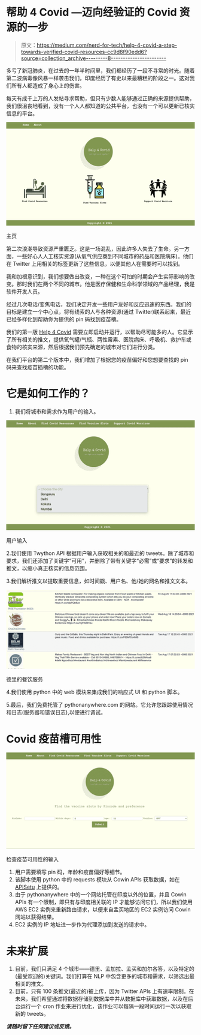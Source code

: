 # 帮助 4 Covid —迈向经验证的 Covid 资源的一步

> 原文：<https://medium.com/nerd-for-tech/help-4-covid-a-step-towards-verified-covid-resources-cc9d8f90edd6?source=collection_archive---------8----------------------->

多亏了新冠肺炎，在过去的一年半时间里，我们都经历了一段不寻常的时光。随着第二波病毒像风暴一样袭击我们，印度经历了有史以来最糟糕的阶段之一。这对我们所有人都造成了身心上的伤害。

每天有成千上万的人发帖寻求帮助，但只有少数人能够通过正确的来源提供帮助，我们很沮丧地看到，没有一个人人都知道的公共平台，也没有一个可以更新已核实信息的平台。

![](img/3afc9bdb2064cb5e3530ca4675230dd5.png)

主页

第二次浪潮导致资源严重匮乏。这是一场混乱，因此许多人失去了生命。另一方面，一些好心人人工核实资源(从氧气供应商到不同城市的药品和医院病床)。他们在 Twitter 上用相关的标签更新了这些信息，以便其他人在需要时可以找到。

我和加根意识到，我们想要做出改变，一种在这个可怕的时期会产生实际影响的改变。那时我们在两个不同的城市。他是医疗保健和生命科学领域的产品经理，我是软件开发人员。

经过几次电话/变焦电话，我们决定开发一些用户友好和反应迅速的东西。我们的目标是建立一个中心点，将有线索的人与各种资源(通过 Twitter)联系起来，最近已经多样化到帮助你为提供的 pin 码找到疫苗槽。

我们的第一版 [Help 4 Covid](http://help4covid.pythonanywhere.com/) 需要立即启动并运行，以帮助尽可能多的人。它显示了所有相关的推文，提供氧气罐/气瓶、两性霉素、医院病床、呼吸机、救护车或食物的核实来源，然后根据我们预先确定的城市对它们进行分类。

在我们平台的第二个版本中，我们增加了根据您的疫苗偏好和您想要查找的 pin 码来查找疫苗插槽的功能。

# 它是如何工作的？

1.  我们将城市和需求作为用户的输入。

![](img/099aed8376d8efe490844a6159cb57b7.png)

用户输入

2.我们使用 Twython API 根据用户输入获取相关的和最近的 tweets。除了城市和要求，我们还添加了关键字“可用”，并删除了带有关键字“必需”或“要求”的转发和推文，以缩小真正核实的信息范围。

3.我们解析推文以提取重要信息，如时间戳、用户名、他/她的网名和推文文本。

![](img/78c7c7eba49284403f359d77e5fa1a9d.png)

德里的餐饮服务

4.我们使用 python 中的 web 模块来集成我们的响应式 UI 和 python 脚本。

5.最后，我们免费托管了 pythonanywhere.com 的网站。它允许您跟踪使用情况和日志(服务器和错误日志),以便进行调试。

# Covid 疫苗槽可用性

![](img/5302c8b92bfc1601a907589ba6098381.png)

检查疫苗可用性的输入

1.  用户需要填写 pin 码，年龄和疫苗偏好等细节。
2.  该脚本使用 python 中的 requests 模块从 Cowin APIs 获取数据，如在 [APISetu](https://apisetu.gov.in/public/marketplace/api/cowin) 上提供的。
3.  由于 pythonanywhere 中的一个网站托管在印度以外的位置，并且 Cowin APIs 有一个限制，即只有与印度相关联的 IP 才能够访问它们，所以我们使用 AWS EC2 实例来重新路由请求，以便来自孟买地区的 EC2 实例访问 Cowin 网站以获得结果。
4.  EC2 实例的 IP 地址进一步作为代理添加到发送的请求中。

# 未来扩展

1.  目前，我们只满足 4 个城市——德里、孟加拉、孟买和加尔各答，以及特定的(最受欢迎的)关键词。我们打算在 NLP 中包含更多的城市和需求，以筛选出最相关的推文。
2.  目前，只有 100 条推文(最近的)被上传，因为 Twitter APIs 上有速率限制。在未来，我们希望通过将数据存储到数据库中并从数据库中获取数据，以及在后台运行一个 cron 作业来进行优化，该作业可以每隔一段时间运行一次以获取新的 tweets。

***请随时留下任何建议或反馈。***